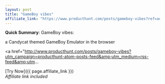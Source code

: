 ```yaml
---
layout: post
title: "GameBoy vibes"
affiliate_link: "https://www.producthunt.com/posts/gameboy-vibes?ref=autoverse&utm_source=autoverse"
---
```


**Quick Summary**: GameBoy vibes: <p>
            a Candycat themed GameBoy Emulator in the browser
          </p>
          <p>
            <a href="http://www.producthunt.com/posts/gameboy-vibes?utm_campaign=producthunt-atom-posts-feed&amp;utm_medium=rss-feed&amp;utm...

[Try Now]({{ page.affiliate_link }})  
*Affiliate link included*

